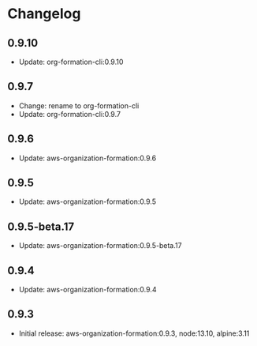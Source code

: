 # Changelog

## 0.9.10

- Update: org-formation-cli:0.9.10

## 0.9.7

- Change: rename to org-formation-cli
- Update: org-formation-cli:0.9.7

## 0.9.6

- Update: aws-organization-formation:0.9.6

## 0.9.5

- Update: aws-organization-formation:0.9.5

## 0.9.5-beta.17

- Update: aws-organization-formation:0.9.5-beta.17

## 0.9.4

- Update: aws-organization-formation:0.9.4

## 0.9.3

- Initial release: aws-organization-formation:0.9.3, node:13.10, alpine:3.11
